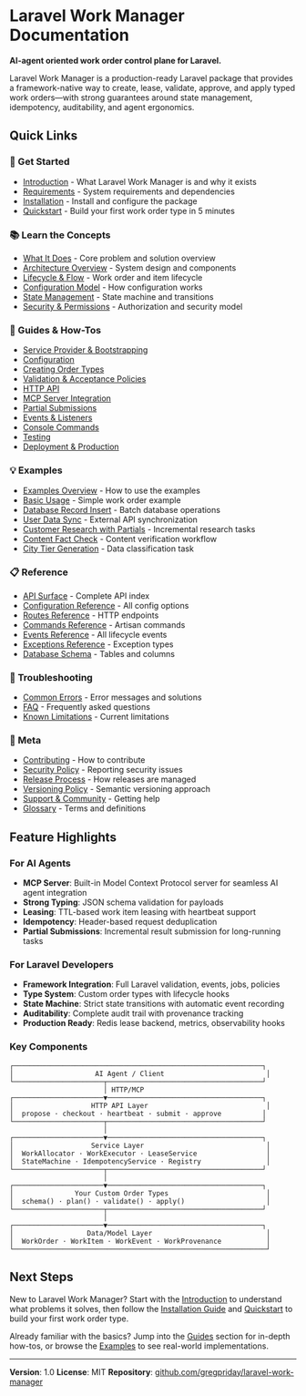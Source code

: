 # Laravel Work Manager Documentation

**AI-agent oriented work order control plane for Laravel.**

Laravel Work Manager is a production-ready Laravel package that provides a framework-native way to create, lease, validate, approve, and apply typed work orders—with strong guarantees around state management, idempotency, auditability, and agent ergonomics.

## Quick Links

### 🚀 Get Started
- [Introduction](getting-started/introduction.md) - What Laravel Work Manager is and why it exists
- [Requirements](getting-started/requirements.md) - System requirements and dependencies
- [Installation](getting-started/installation.md) - Install and configure the package
- [Quickstart](getting-started/quickstart.md) - Build your first work order type in 5 minutes

### 📚 Learn the Concepts
- [What It Does](concepts/what-it-does.md) - Core problem and solution overview
- [Architecture Overview](concepts/architecture-overview.md) - System design and components
- [Lifecycle & Flow](concepts/lifecycle-and-flow.md) - Work order and item lifecycle
- [Configuration Model](concepts/configuration-model.md) - How configuration works
- [State Management](concepts/state-management.md) - State machine and transitions
- [Security & Permissions](concepts/security-and-permissions.md) - Authorization and security model

### 📖 Guides & How-Tos
- [Service Provider & Bootstrapping](guides/service-provider-and-bootstrapping.md)
- [Configuration](guides/configuration.md)
- [Creating Order Types](guides/creating-order-types.md)
- [Validation & Acceptance Policies](guides/validation-and-acceptance-policies.md)
- [HTTP API](guides/http-api.md)
- [MCP Server Integration](guides/mcp-server-integration.md)
- [Partial Submissions](guides/partial-submissions.md)
- [Events & Listeners](guides/events-and-listeners.md)
- [Console Commands](guides/console-commands.md)
- [Testing](guides/testing.md)
- [Deployment & Production](guides/deployment-and-production.md)

### 💡 Examples
- [Examples Overview](examples/overview.md) - How to use the examples
- [Basic Usage](examples/basic-usage.md) - Simple work order example
- [Database Record Insert](examples/database-record-insert.md) - Batch database operations
- [User Data Sync](examples/user-data-sync.md) - External API synchronization
- [Customer Research with Partials](examples/customer-research-partial.md) - Incremental research tasks
- [Content Fact Check](examples/content-fact-check.md) - Content verification workflow
- [City Tier Generation](examples/city-tier-generation.md) - Data classification task

### 📋 Reference
- [API Surface](reference/api-surface.md) - Complete API index
- [Configuration Reference](reference/config-reference.md) - All config options
- [Routes Reference](reference/routes-reference.md) - HTTP endpoints
- [Commands Reference](reference/commands-reference.md) - Artisan commands
- [Events Reference](reference/events-reference.md) - All lifecycle events
- [Exceptions Reference](reference/exceptions-reference.md) - Exception types
- [Database Schema](reference/database-schema.md) - Tables and columns

### 🔧 Troubleshooting
- [Common Errors](troubleshooting/common-errors.md) - Error messages and solutions
- [FAQ](troubleshooting/faq.md) - Frequently asked questions
- [Known Limitations](troubleshooting/known-limitations.md) - Current limitations

### 📄 Meta
- [Contributing](meta/contributing.md) - How to contribute
- [Security Policy](meta/security-policy.md) - Reporting security issues
- [Release Process](meta/release-process.md) - How releases are managed
- [Versioning Policy](meta/versioning-policy.md) - Semantic versioning approach
- [Support & Community](meta/support-and-community.md) - Getting help
- [Glossary](meta/glossary.md) - Terms and definitions

## Feature Highlights

### For AI Agents
- **MCP Server**: Built-in Model Context Protocol server for seamless AI agent integration
- **Strong Typing**: JSON schema validation for payloads
- **Leasing**: TTL-based work item leasing with heartbeat support
- **Idempotency**: Header-based request deduplication
- **Partial Submissions**: Incremental result submission for long-running tasks

### For Laravel Developers
- **Framework Integration**: Full Laravel validation, events, jobs, policies
- **Type System**: Custom order types with lifecycle hooks
- **State Machine**: Strict state transitions with automatic event recording
- **Auditability**: Complete audit trail with provenance tracking
- **Production Ready**: Redis lease backend, metrics, observability hooks

### Key Components

```
┌─────────────────────────────────────────────────────────────┐
│                    AI Agent / Client                         │
└──────────────────────┬──────────────────────────────────────┘
                       │ HTTP/MCP
┌──────────────────────▼──────────────────────────────────────┐
│                   HTTP API Layer                             │
│  propose · checkout · heartbeat · submit · approve          │
└──────────────────────┬──────────────────────────────────────┘
                       │
┌──────────────────────▼──────────────────────────────────────┐
│                   Service Layer                              │
│  WorkAllocator · WorkExecutor · LeaseService                 │
│  StateMachine · IdempotencyService · Registry                │
└──────────────────────┬──────────────────────────────────────┘
                       │
┌──────────────────────▼──────────────────────────────────────┐
│               Your Custom Order Types                        │
│  schema() · plan() · validate() · apply()                    │
└──────────────────────┬──────────────────────────────────────┘
                       │
┌──────────────────────▼──────────────────────────────────────┐
│                  Data/Model Layer                            │
│  WorkOrder · WorkItem · WorkEvent · WorkProvenance           │
└──────────────────────────────────────────────────────────────┘
```

## Next Steps

New to Laravel Work Manager? Start with the [Introduction](getting-started/introduction.md) to understand what problems it solves, then follow the [Installation Guide](getting-started/installation.md) and [Quickstart](getting-started/quickstart.md) to build your first work order type.

Already familiar with the basics? Jump into the [Guides](guides/service-provider-and-bootstrapping.md) section for in-depth how-tos, or browse the [Examples](examples/overview.md) to see real-world implementations.

---

**Version**: 1.0
**License**: MIT
**Repository**: [github.com/gregpriday/laravel-work-manager](https://github.com/gregpriday/laravel-work-manager)
